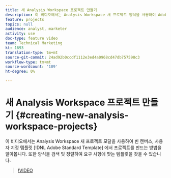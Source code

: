 ```yaml
---
title: 새 Analysis Workspace 프로젝트 만들기
description: 이 비디오에서는 Analysis Workspace 새 프로젝트 양식을 사용하여 Adobe 표준 템플릿 또는 사용자 지정 템플릿에서 빈 캔버스에서 프로젝트를 만드는 방법을 알아봅니다. 또한 양식을 검색 및 정렬하여 요구 사항에 맞는 템플릿을 찾을 수 있습니다.
feature: projects
topics: null
audience: analyst, marketer
activity: use
doc-type: feature video
team: Technical Marketing
kt: 1693
translation-type: tm+mt
source-git-commit: 24ad92b0ccdf1112e3ed4a0968cd47db757598c3
workflow-type: tm+mt
source-wordcount: '109'
ht-degree: 0%

---
```



# 새 Analysis Workspace 프로젝트 만들기 {#creating-new-analysis-workspace-projects}

이 비디오에서는 Analysis Workspace 새 프로젝트 모달을 사용하여 빈 캔버스, 사용자 지정 템플릿 [!DNL Adobe Standard Template] 에서 프로젝트를 만드는 방법을 알아봅니다. 또한 양식을 검색 및 정렬하여 요구 사항에 맞는 템플릿을 찾을 수 있습니다.

>[!VIDEO](https://video.tv.adobe.com/v/23233/?quality=12)
